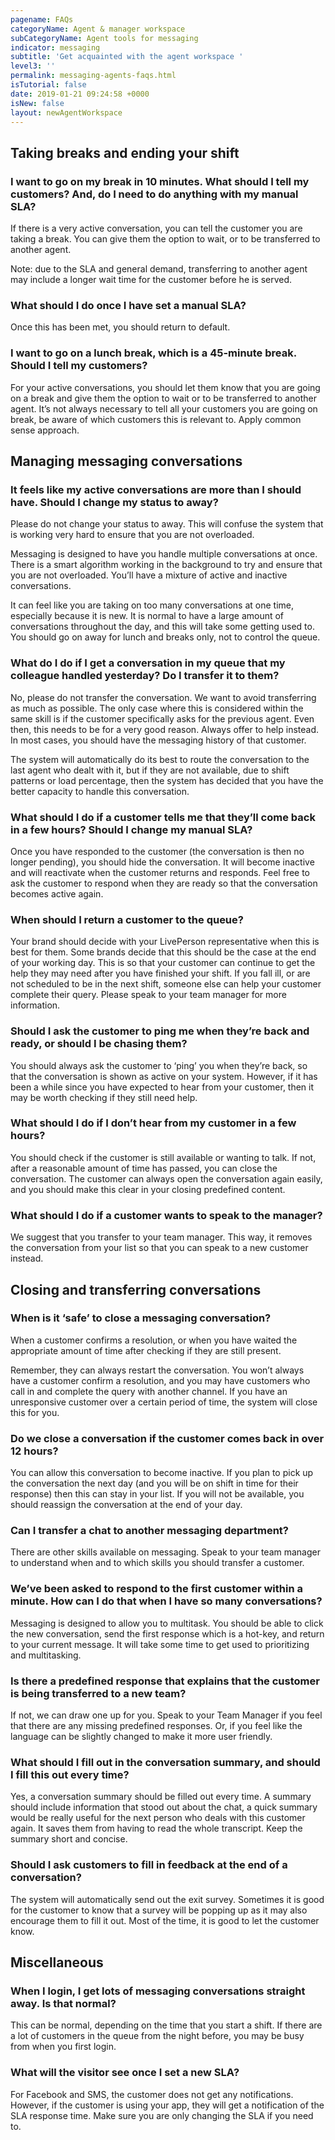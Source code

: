 ```yaml
---
pagename: FAQs
categoryName: Agent & manager workspace
subCategoryName: Agent tools for messaging
indicator: messaging
subtitle: 'Get acquainted with the agent workspace '
level3: ''
permalink: messaging-agents-faqs.html
isTutorial: false
date: 2019-01-21 09:24:58 +0000
isNew: false
layout: newAgentWorkspace
---
```


## Taking breaks and ending your shift

### I want to go on my break in 10 minutes. What should I tell my customers? And, do I need to do anything with my manual SLA?

If there is a very active conversation, you can tell the customer you are taking a break. You can give them the option to wait, or to be transferred to another agent.

Note: due to the SLA and general demand, transferring to another agent may include a longer wait time for the customer before he is served.

### What should I do once I have set a manual SLA?

Once this has been met, you should return to default.

### I want to go on a lunch break, which is a 45-minute break. Should I tell my customers?

For your active conversations, you should let them know that you are going on a break and give them the option to wait or to be transferred to another agent. It’s not always necessary to tell all your customers you are going on break, be aware of which customers this is relevant to. Apply common sense approach.

## Managing messaging conversations

### It feels like my active conversations are more than I should have. Should I change my status to away?

Please do not change your status to away. This will confuse the system that is working very hard to ensure that you are not overloaded.

Messaging is designed to have you handle multiple conversations at once. There is a smart algorithm working in the background to try and ensure that you are not overloaded. You’ll have a mixture of active and inactive conversations.

It can feel like you are taking on too many conversations at one time, especially because it is new. It is normal to have a large amount of conversations throughout the day, and this will take some getting used to. You should go on away for lunch and breaks only, not to control the queue.

### What do I do if I get a conversation in my queue that my colleague handled yesterday? Do I transfer it to them?

No, please do not transfer the conversation. We want to avoid transferring as much as possible. The only case where this is considered within the same skill is if the customer specifically asks for the previous agent. Even then, this needs to be for a very good reason.  Always offer to help instead. In most cases, you should have the messaging history of that customer.

The system will automatically do its best to route the conversation to the last agent who dealt with it, but if they are not available, due to shift patterns or load percentage, then the system has decided that you have the better capacity to handle this conversation.

### What should I do if a customer tells me that they’ll come back in a few hours? Should I change my manual SLA?

Once you have responded to the customer (the conversation is then no longer pending), you should hide the conversation. It will become inactive and will reactivate when the customer returns and responds. Feel free to ask the customer to respond when they are ready so that the conversation becomes active again.

### When should I return a customer to the queue?

Your brand should decide with your LivePerson representative when this is best for them. Some brands decide that this should be the case at the end of your working day. This is so that your customer can continue to get the help they may need after you have finished your shift. If you fall ill, or are not scheduled to be in the next shift, someone else can help your customer complete their query. Please speak to your team manager for more information.

### Should I ask the customer to ping me when they’re back and ready, or should I be chasing them?

You should always ask the customer to ‘ping’ you when they’re back, so that the conversation is shown as active on your system. However, if it has been a while since you have expected to hear from your customer, then it may be worth checking if they still need help.

### What should I do if I don’t hear from my customer in a few hours?

You should check if the customer is still available or wanting to talk. If not, after a reasonable amount of time has passed, you can close the conversation. The customer can always open the conversation again easily, and you should make this clear in your closing predefined content.

### What should I do if a customer wants to speak to the manager?

We suggest that you transfer to your team manager. This way, it removes the conversation from your list so that you can speak to a new customer instead.

## Closing and transferring conversations

### When is it ‘safe’ to close a messaging conversation?

When a customer confirms a resolution, or when you have waited the appropriate amount of time after checking if they are still present.

Remember, they can always restart the conversation. You won’t always have a customer confirm a resolution, and you may have customers who call in and complete the query with another channel. If you have an unresponsive customer over a certain period of time, the system will close this for you.

### Do we close a conversation if the customer comes back in over 12 hours?

You can allow this conversation to become inactive. If you plan to pick up the conversation the next day (and you will be on shift in time for their response) then this can stay in your list. If you will not be available, you should reassign the conversation at the end of your day.

### Can I transfer a chat to another messaging department?

There are other skills available on messaging. Speak to your team manager to understand when and to which skills you should transfer a customer.

### We’ve been asked to respond to the first customer within a minute. How can I do that when I have so many conversations?

Messaging is designed to allow you to multitask. You should be able to click the new conversation, send the first response which is a hot-key, and return to your current message. It will take some time to get used to prioritizing and multitasking.

### Is there a predefined response that explains that the customer is being transferred to a new team?

If not, we can draw one up for you. Speak to your Team Manager if you feel that there are any missing predefined responses. Or, if you feel like the language can be slightly changed to make it more user friendly.

### What should I fill out in the conversation summary, and should I fill this out every time?

Yes, a conversation summary should be filled out every time.  A summary should include information that stood out about the chat, a quick summary would be really useful for the next person who deals with this customer again. It saves them from having to read the whole transcript. Keep the summary short and concise.

### Should I ask customers to fill in feedback at the end of a conversation?

The system will automatically send out the exit survey. Sometimes it is good for the customer to know that a survey will be popping up as it may also encourage them to fill it out. Most of the time, it is good to let the customer know.

## Miscellaneous

### When I login, I get lots of messaging conversations straight away. Is that normal?

This can be normal, depending on the time that you start a shift. If there are a lot of customers in the queue from the night before, you may be busy from when you first login.

### What will the visitor see once I set a new SLA?

For Facebook and SMS, the customer does not get any notifications. However, if the customer is using your app, they will get a notification of the SLA response time. Make sure you are only changing the SLA if you need to.
